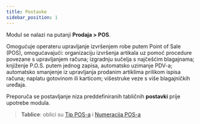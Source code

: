 ```yaml
---
title: Postavke
sidebar_position: 1
---
```

Modul se nalazi na putanji **Prodaja > POS**.

Omogućuje operateru upravljanje izvršenjem robe putem Point of Sale (POS), omogućavajući: organizaciju izvršenja artikala uz pomoć procedure povezane s upravljanjem računa; izgradnju sučelja s najčešćim blagajnama; knjiženje P.O.S. putem jednog zapisa, automatsko uzimanje PDV-a; automatsko smanjenje iz upravljanja prodanim artiklima prilikom ispisa računa; naplatu gotovinom ili karticom; višestruke veze s više blagajničkih uređaja.

Preporuča se postavljanje niza preddefiniranih tabličnih **postavki** prije upotrebe modula.

> **Tablice**: oblici su [Tip POS-a](/docs/configurations/tables/sales/pos-types) i [Numeracija POS-a](/docs/configurations/tables/fluentis-numerations)